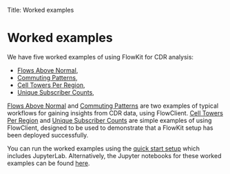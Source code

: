 Title: Worked examples

# Worked examples

We have five worked examples of using FlowKit for CDR analysis:

- [Flows Above Normal](flows-above-normal.ipynb),
- [Commuting Patterns](commuting-patterns.ipynb),
- [Cell Towers Per Region](cell-towers-per-region.ipynb),
- [Unique Subscriber Counts](unique-subscriber-counts.ipynb),

[Flows Above Normal](flows-above-normal.ipynb) and [Commuting Patterns](commuting-patterns.ipynb) are two examples of typical workflows for gaining insights from CDR data, using FlowClient. [Cell Towers Per Region](cell-towers-per-region.ipynb) and [Unique Subscriber Counts](unique-subscriber-counts.ipynb) are simple examples of using FlowClient, designed to be used to demonstrate that a FlowKit setup has been deployed successfully.

You can run the worked examples using the [quick start setup](../../install.md#quickinstall) which includes JupyterLab. Alternatively, the Jupyter notebooks for these worked examples can be found [here](https://github.com/Flowminder/FlowKit/tree/master/docs/source/analyst/worked_examples/).
